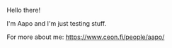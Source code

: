 Hello there!

I'm Aapo and I'm just testing stuff.

For more about me:
https://www.ceon.fi/people/aapo/
